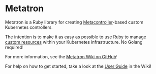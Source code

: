 # Metatron

Metatron is a Ruby library for creating [Metacontroller](https://metacontroller.github.io/metacontroller/)-based custom Kubernetes controllers.

The intention is to make it as easy as possible to use Ruby to manage [custom resources](https://kubernetes.io/docs/concepts/api-extension/custom-resources/) within your Kubernetes infrastructure. No Golang required!

For more information, see the [Metatron Wiki on GitHub](https://github.com/jgnagy/metatron/wiki)!

For help on how to get started, take a look at the [User Guide](https://github.com/jgnagy/metatron/wiki/User-Guide) in the Wiki!
